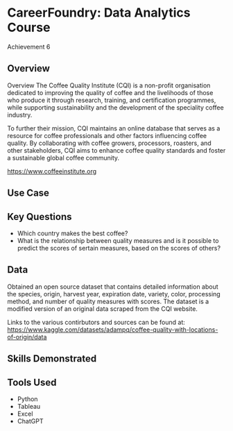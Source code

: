 # CareerFoundry: Data Analytics Course
Achievement 6

## Overview
Overview
The Coffee Quality Institute (CQI) is a non-profit organisation dedicated to improving the quality of coffee and the livelihoods of those who produce it through research, training, and certification programmes, while supporting sustainability and the development of the speciality coffee industry.


To further their mission, CQI maintains an online database that serves as a resource for coffee professionals and other factors influencing coffee quality. By collaborating with coffee growers, processors, roasters, and other stakeholders, CQI aims to enhance coffee quality standards and foster a sustainable global coffee community. 

https://www.coffeeinstitute.org

## Use Case


## Key Questions
- Which country makes the best coffee?
- What is the relationship between quality measures and is it possible to predict the scores of sertain measures, based on the scores of others?


## Data
Obtained an open source dataset that contains detailed information about the species, origin, harvest year, expiration date, variety, color, processing method, and number of quality measures with scores. The dataset is a modified version of an original data scraped from the CQI website.

Links to the various contirbutors and sources can be found at: https://www.kaggle.com/datasets/adampq/coffee-quality-with-locations-of-origin/data

## Skills Demonstrated


## Tools Used
- Python
- Tableau
- Excel
- ChatGPT
